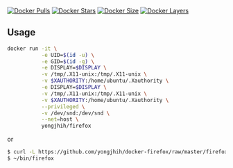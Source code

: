 [![Docker Pulls](https://img.shields.io/docker/pulls/yongjhih/firefox.svg)](https://hub.docker.com/r/yongjhih/firefox/)
[![Docker Stars](https://img.shields.io/docker/stars/yongjhih/firefox.svg)](https://hub.docker.com/r/yongjhih/firefox/)
[![Docker Size](https://img.shields.io/imagelayers/image-size/yongjhih/firefox/latest.svg)](https://imagelayers.io/?images=yongjhih/firefox:latest)
[![Docker Layers](https://img.shields.io/imagelayers/layers/yongjhih/firefox/latest.svg)](https://imagelayers.io/?images=yongjhih/firefox:latest)

## Usage

```sh
docker run -it \
           -e UID=$(id -u) \
           -e GID=$(id -g) \
           -e DISPLAY=$DISPLAY \
           -v /tmp/.X11-unix:/tmp/.X11-unix \
           -v $XAUTHORITY:/home/ubuntu/.Xauthority \
           -e DISPLAY=$DISPLAY \
           -v /tmp/.X11-unix:/tmp/.X11-unix \
           -v $XAUTHORITY:/home/ubuntu/.Xauthority \
           --privileged \
           -v /dev/snd:/dev/snd \
           --net=host \
           yongjhih/firefox
```

or

```sh
$ curl -L https://github.com/yongjhih/docker-firefox/raw/master/firefox > ~/bin/firefox && chmod a+x ~/bin/firefox
$ ~/bin/firefox
```
